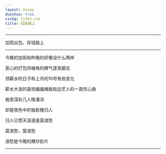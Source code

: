 ```yaml
---
layout: essay
duoshuo: true
cssbg: life1.css
title: 回家路上
---
```


----------

>>

加班出包，存钱路上

>>
----------

>>

今晚的加班和昨晚的好像没什么两样

恶心的打包将棱角的脾气逐渐磨去

领薪水的日子和上月的10号有些变化

薪水大涨的喜悦偏偏难敌街边艺人的一首伤心曲

曲至深处几人暗凄凉

却是夜色中的独影晚归人

归人已惯天涯道是莫浪愁

莫浪愁，莫浪愁

浪愁是今晚的爆炒肚片


>>

---------

